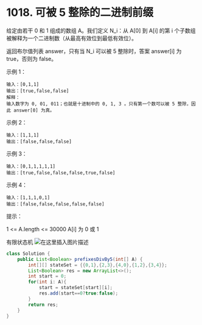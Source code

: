 # 1018. 可被 5 整除的二进制前缀

给定由若干 0 和 1 组成的数组 A。我们定义 N_i：从 A[0] 到 A[i] 的第 i 个子数组被解释为一个二进制数（从最高有效位到最低有效位）。

返回布尔值列表 answer，只有当 N_i 可以被 5 整除时，答案 answer[i] 为 true，否则为 false。

 

示例 1：

	输入：[0,1,1]
	输出：[true,false,false]
	解释：
	输入数字为 0, 01, 011；也就是十进制中的 0, 1, 3 。只有第一个数可以被 5 整除，因此 answer[0] 为真。
示例 2：

	输入：[1,1,1]
	输出：[false,false,false]
示例 3：

	输入：[0,1,1,1,1,1]
	输出：[true,false,false,false,true,false]
示例 4：

	输入：[1,1,1,0,1]
	输出：[false,false,false,false,false]
 

提示：

1 <= A.length <= 30000
A[i] 为 0 或 1

有限状态机
![在这里插入图片描述](https://img-blog.csdnimg.cn/20210114232519625.png?x-oss-process=image/watermark,type_ZmFuZ3poZW5naGVpdGk,shadow_10,text_aHR0cHM6Ly9ibG9nLmNzZG4ubmV0L3plcm9fa28=,size_16,color_FFFFFF,t_70)

```java
class Solution {
    public List<Boolean> prefixesDivBy5(int[] A) {
        int[][] stateSet = {{0,1},{2,3},{4,0},{1,2},{3,4}};
        List<Boolean> res = new ArrayList<>();
        int start = 0;
        for(int i: A){
            start = stateSet[start][i];
            res.add(start==0?true:false);
        }
        return res;
    }
}
```

